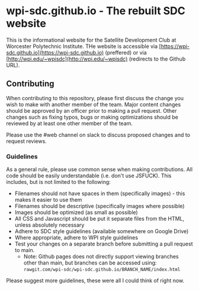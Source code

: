 # wpi-sdc.github.io - The rebuilt SDC website
This is the informational website for the Satellite Development Club at Worcester Polytechnic Institute. THe website is accessible via [https://wpi-sdc.github.io](https://wpi-sdc.github.io) (preffered) or via [http://wpi.edu/~wpisdc](http://wpi.edu/~wpisdc) (redirects to the Github URL).


## Contributing
When contributing to this repository, please first discuss the change you wish to make with another member of the team. Major content changes should be approved by an officer prior to making a pull request. Other changes such as fixing typos, bugs or making optimizations should be reviewed by at least one other member of the team. 

Please use the #web channel on slack to discuss proposed changes and to request reviews.

### Guidelines
As a general rule, please use common sense when making contributions. All code should be easily understandable (i.e. don't use JSFUCK). This includes, but is not limited to the following:
* Filenames should not have spaces in them (specifically images) - this makes it easier to use them
* Filenames should be descriptive (specifically images where possible)
* Images should be optimized (as small as possible)
* All CSS and Javascript should be put it separate files from the HTML, unless absolutely necessary
* Adhere to SDC style guidelines (available somewhere on Google Drive)
* Where appropriate, adhere to WPI style guidelines
* Test your changes on a separate branch before submitting a pull request to main. 
  * Note: Github pages does not directly support viewing branches other than main, but branches can be accessed using: `rawgit.com/wpi-sdc/wpi-sdc.github.io/BRANCH_NAME/index.html`

Please suggest more guidelines, these were all I could think of right now.
